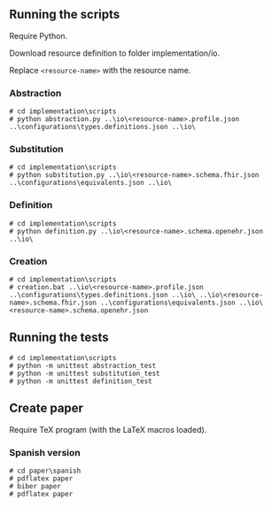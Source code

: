 ## Running the scripts

Require Python.

Download resource definition to folder implementation/io.

Replace `<resource-name>` with the resource name.

### Abstraction

```
# cd implementation\scripts
# python abstraction.py ..\io\<resource-name>.profile.json ..\configurations\types.definitions.json ..\io\
```

### Substitution

```
# cd implementation\scripts
# python substitution.py ..\io\<resource-name>.schema.fhir.json ..\configurations\equivalents.json ..\io\
```

### Definition

```
# cd implementation\scripts
# python definition.py ..\io\<resource-name>.schema.openehr.json ..\io\
```

### Creation

```
# cd implementation\scripts
# creation.bat ..\io\<resource-name>.profile.json ..\configurations\types.definitions.json ..\io\ ..\io\<resource-name>.schema.fhir.json ..\configurations\equivalents.json ..\io\<resource-name>.schema.openehr.json
```

## Running the tests

```
# cd implementation\scripts
# python -m unittest abstraction_test
# python -m unittest substitution_test
# python -m unittest definition_test
```
## Create paper

Require TeX program (with the LaTeX macros loaded).

### Spanish version

```
# cd paper\spanish
# pdflatex paper
# biber paper
# pdflatex paper
```
